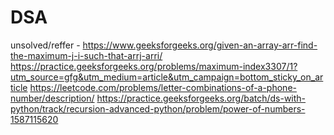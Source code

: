 # DSA
unsolved/reffer - 
https://www.geeksforgeeks.org/given-an-array-arr-find-the-maximum-j-i-such-that-arrj-arri/
https://practice.geeksforgeeks.org/problems/maximum-index3307/1?utm_source=gfg&utm_medium=article&utm_campaign=bottom_sticky_on_article
https://leetcode.com/problems/letter-combinations-of-a-phone-number/description/
https://practice.geeksforgeeks.org/batch/ds-with-python/track/recursion-advanced-python/problem/power-of-numbers-1587115620
